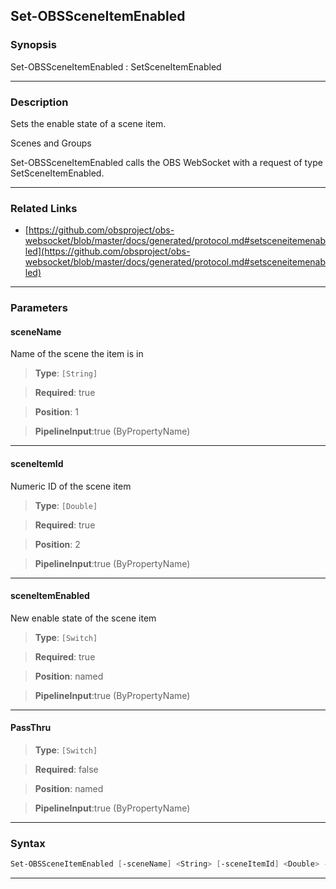 Set-OBSSceneItemEnabled
-----------------------
### Synopsis
Set-OBSSceneItemEnabled : SetSceneItemEnabled

---
### Description

Sets the enable state of a scene item.

Scenes and Groups


Set-OBSSceneItemEnabled calls the OBS WebSocket with a request of type SetSceneItemEnabled.

---
### Related Links
* [https://github.com/obsproject/obs-websocket/blob/master/docs/generated/protocol.md#setsceneitemenabled](https://github.com/obsproject/obs-websocket/blob/master/docs/generated/protocol.md#setsceneitemenabled)



---
### Parameters
#### **sceneName**

Name of the scene the item is in



> **Type**: ```[String]```

> **Required**: true

> **Position**: 1

> **PipelineInput**:true (ByPropertyName)



---
#### **sceneItemId**

Numeric ID of the scene item



> **Type**: ```[Double]```

> **Required**: true

> **Position**: 2

> **PipelineInput**:true (ByPropertyName)



---
#### **sceneItemEnabled**

New enable state of the scene item



> **Type**: ```[Switch]```

> **Required**: true

> **Position**: named

> **PipelineInput**:true (ByPropertyName)



---
#### **PassThru**

> **Type**: ```[Switch]```

> **Required**: false

> **Position**: named

> **PipelineInput**:true (ByPropertyName)



---
### Syntax
```PowerShell
Set-OBSSceneItemEnabled [-sceneName] <String> [-sceneItemId] <Double> -sceneItemEnabled [-PassThru] [<CommonParameters>]
```
---
